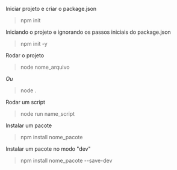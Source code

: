 Iniciar projeto e criar o package.json
> npm init

Iniciando o projeto e ignorando os passos iniciais do package.json
> npm init -y

Rodar o projeto
> node nome_arquivo

*Ou*
> node .

Rodar um script
> node run name_script

Instalar um pacote
> npm install nome_pacote

Instalar um pacote no modo "dev"
> npm install nome_pacote --save-dev
